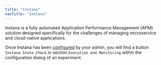 ```yaml
---
title: "Instana"
navTitle: "Instana"
---
```

Instana is a fully automated Application Performance Management (APM) solution designed specifically for the challenges of managing microservice and
cloud-native applications.

Once Instana has been [configured](../../install-configure/70-configure-monitoring/20-instana) by your admin, you will find a button `Instana State Check` in section `Execution and Monitoring` within the
configuration dialog of an experiment.

